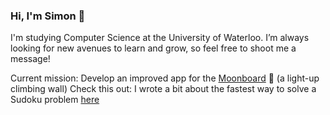 ### Hi, I'm Simon 👋

I'm studying Computer Science at the University of Waterloo. I’m always looking for new avenues to learn and grow, so feel free to shoot me a message!

Current mission: Develop an improved app for the [Moonboard](https://moonboard.com/) 🌝 (a light-up climbing wall)
Check this out: I wrote a bit about the fastest way to solve a Sudoku problem [here](https://github.com/smchase/Sudoku-Solver)

<!--
**smchase/smchase** is a ✨ _special_ ✨ repository because its `README.md` (this file) appears on your GitHub profile.

Here are some ideas to get you started:

- 🔭 I’m currently working on ...
- 🌱 I’m currently learning ...
- 👯 I’m looking to collaborate on ...
- 🤔 I’m looking for help with ...
- 💬 Ask me about ...
- 📫 How to reach me: ...
- 😄 Pronouns: ...
- ⚡ Fun fact: ...
-->

